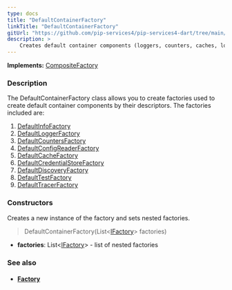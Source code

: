 ```yaml
---
type: docs
title: "DefaultContainerFactory"
linkTitle: "DefaultContainerFactory"
gitUrl: "https://github.com/pip-services4/pip-services4-dart/tree/main/pip-services4-container-dart"
description: >
    Creates default container components (loggers, counters, caches, locks, etc.) by their descriptors.
---
```


**Implements:** [CompositeFactory](../../../components/build/composite_factory)


### Description

The DefaultContainerFactory class allows you to create factories used to create default container components by their descriptors. The factories included are:

1. [DefaultInfoFactory](../../../components/context/default_info_factory)
2. [DefaultLoggerFactory](../../../observability/log/default_logger_factory)
3. [DefaultCountersFactory](../../../observability/count/default_counters_factory)
4. [DefaultConfigReaderFactory](../../../config/config/default_config_reader_factory)
5. [DefaultCacheFactory](../../../logic/cache/default_cache_factory)
6. [DefaultCredentialStoreFactory](../../../config/auth/default_credential_store_factory)
7. [DefaultDiscoveryFactory](../../../components/config/connect/default_discovery_factory)
8. [DefaultTestFactory](../../../components/test/default_test_factory)
9. [DefaultTracerFactory](../../../observability/trace/default_tracer_factory) 

### Constructors
Creates a new instance of the factory and sets nested factories.

> DefaultContainerFactory(List<[IFactory](../../../components/build/ifactory)> factories)

- **factories**: List<[IFactory](../../../components/build/ifactory)> - list of nested factories


### See also
- #### [Factory](../../../components/build/factory)

